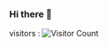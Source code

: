 ### Hi there 👋

visitors : ![Visitor Count](https://profile-counter.glitch.me/{Damian-Mostert}/count.svg)
